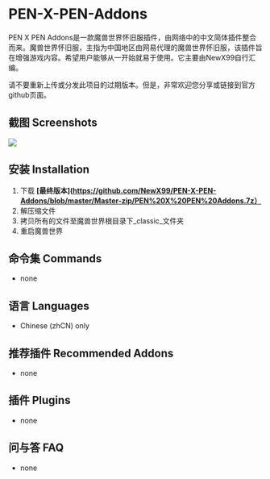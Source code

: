 # PEN-X-PEN-Addons
PEN X PEN Addons是一款魔兽世界怀旧服插件，由网络中的中文简体插件整合而来。魔兽世界怀旧服，主指为中国地区由网易代理的魔兽世界怀旧服，该插件旨在增强游戏内容。希望用户能够从一开始就易于使用。它主要由NewX99自行汇编。

请不要重新上传或分发此项目的过期版本。但是，非常欢迎您分享或链接到官方github页面。

## 截图 Screenshots
<img src="https://github.com/NewX99/PEN-X-PEN-Addons/blob/master/image/Addons%20list.jpg">

## 安装 Installation
1. 下载 **[最终版本](https://github.com/NewX99/PEN-X-PEN-Addons/blob/master/Master-zip/PEN%20X%20PEN%20Addons.7z）**
2. 解压缩文件
3. 拷贝所有的文件至魔兽世界根目录下_classic_文件夹
4. 重启魔兽世界

## 命令集 Commands
* none

## 语言 Languages
* Chinese (zhCN) only

## 推荐插件 Recommended Addons
* none

## 插件 Plugins
* none

## 问与答 FAQ
* none
